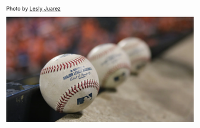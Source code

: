Photo by [Lesly Juarez](https://unsplash.com/@jblesly)

[![baseballs-rail](./baseballs-rail.webp)](https://unsplash.com/photos/three-white-baseballs-on-gray-textile-gNYQxI5ufII)
